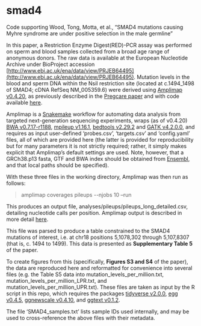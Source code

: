 # smad4
Code supporting Wood, Tong, Motta, et al., “SMAD4 mutations causing Myhre syndrome are under positive selection in the male germline”

In this paper, a Restriction Enzyme Digest(RED)-PCR assay was performed on sperm and blood samples collected from a broad age range of anonymous donors. The raw data is available at the European Nucleotide Archive under BioProject accession [http://www.ebi.ac.uk/ena/data/view/PRJEB64495](http://www.ebi.ac.uk/ena/data/view/PRJEB64495). Mutation levels in the blood and sperm DNA within the NsiI restriction site (located at c.1494_1498 of SMAD4; cDNA RefSeq NM_005359.6) were derived using [Amplimap v0.4.20](https://github.com/koelling/amplimap/), as previously described in the [Pregcare paper](https://www.nature.com/articles/s41467-023-36606-w) and with code available [here](https://github.com/sjbush/pregcare/downsampling).

Amplimap is a [Snakemake](https://pubmed.ncbi.nlm.nih.gov/22908215/) workflow for automating data analysis from targeted next-generation sequencing experiments, wraps (as of v0.4.20) [BWA v0.7.17-r1188](https://pubmed.ncbi.nlm.nih.gov/19451168/), [mpileup v1.16.1](https://pubmed.ncbi.nlm.nih.gov/19505943/), [bedtools v2.29.2](https://pubmed.ncbi.nlm.nih.gov/20110278/) and [GATK v4.2.0.0](https://gatk.broadinstitute.org/hc/en-us), and requires as input user-defined ‘probes.csv’, ‘targets.csv’ and ‘config.yaml’ files, all of which are provided here (the latter is provided for reproducibility but for many parameters it is not strictly required; rather, it simply makes explicit that Amplimap’s default settings are used. Note, however, that a GRCh38.p13 fasta, GTF and BWA index should be obtained from [Ensembl](https://www.ensembl.org/info/data/ftp/index.html), and that local paths should be specified).

With these three files in the working directory, Amplimap was then run as follows:

>amplimap coverages pileups --njobs 10 –run

This produces an output file, analyses/pileups/pileups_long_detailed.csv, detailing nucleotide calls per position. Amplimap output is described in more detail [here](https://amplimap.readthedocs.io/en/latest/usage.html#output-the-analysis-directory).

This file was parsed to produce a table constrained to the SMAD4 mutations of interest, i.e. at chr18 positions 5,1078,302 through 5,107,8307 (that is, c. 1494 to 1499). This data is presented as **Supplementary Table 5** of the paper.

To create figures from this (specifically, **Figures S3 and S4** of the paper), the data are reproduced here and reformatted for convenience into several files (e.g. the Table S5 data into mutation_levels_per_million.txt, mutation_levels_per_million_LPR.txt, and mutation_levels_per_million_UPR.txt). These files are taken as input by the R script in this repo, which requires the packages [tidyverse v2.0.0](https://www.tidyverse.org/), [egg v0.4.5](https://cran.r-project.org/web/packages/egg/index.html), [ggnewscale v0.4.10](https://cran.r-project.org/web/packages/ggnewscale/index.html), and [ggtext v0.1.2](https://cran.r-project.org/web/packages/ggtext/index.html).

The file ‘SMAD4_samples.txt’ lists sample IDs used internally, and may be used to cross-reference the above files with their metadata.
